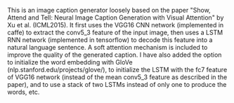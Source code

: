 This is an image caption generator loosely based on the paper "Show, Attend and Tell: Neural Image Caption Generation with Visual Attention" by Xu et al. (ICML2015). It first uses the VGG16 CNN network (implemented in caffe) to extract the conv5_3 feature of the input image, then uses a LSTM RNN network (implemented in tensorflow) to decode this feature into a natural language sentence. A soft attention mechanism is included to improve the quality of the generated caption. I have also added the option to initialize the word embedding with GloVe (nlp.stanford.edu/projects/glove/), to initialize the LSTM with the fc7 feature of VGG16 network (instead of the mean conv5_3 feature as described in the paper), and to use a stack of two LSTMs instead of only one to produce the words, etc.
